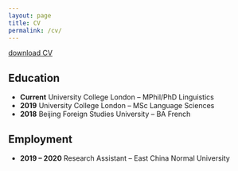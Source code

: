 ```yaml
---
layout: page
title: CV
permalink: /cv/
---
```


<a href="/CV HUO Yiling 2023 Feb.pdf" download>download CV</a>

## Education

- **Current** University College London – MPhil/PhD Linguistics
- **2019** University College London – MSc Language Sciences
- **2018** Beijing Foreign Studies University – BA French

## Employment

- **2019 – 2020** Research Assistant – East China Normal University
